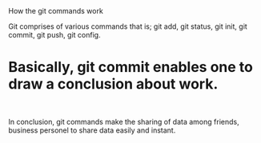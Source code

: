 <!doctype>
<html>
 <head>
 How the git commands work
 </head>
 <body>
  <p> 
  Git comprises of various commands that is; git add,
  git status, git init, git commit, git push, git config.</p>
   <h1>
   Basically, git commit enables one to draw a conclusion about work.
   </h1>
   <br>
   <p>
   In conclusion, git commands make the sharing of data among friends,
   business personel to share data easily and instant.
  </p>
 </body>
</html>

